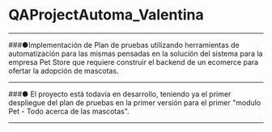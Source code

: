 # QAProjectAutoma_Valentina
***
###●Implementación de Plan de pruebas utilizando herramientas de automatización para las mismas pensadas en la solución del sistema para la empresa Pet Store que requiere construir el backend de un ecomerce para ofertar la adopción de mascotas.
***
###● El proyecto está todavía en desarrollo, teniendo ya el primer despliegue del plan de pruebas en la primer versión para el primer "modulo Pet - Todo acerca de las mascotas". 
***